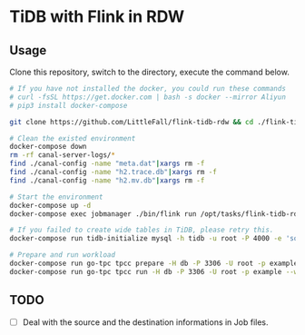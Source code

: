 # TiDB with Flink in RDW

## Usage

Clone this repository, switch to the directory, execute the command below.

```bash
# If you have not installed the docker, you could run these commands
# curl -fsSL https://get.docker.com | bash -s docker --mirror Aliyun
# pip3 install docker-compose

git clone https://github.com/LittleFall/flink-tidb-rdw && cd ./flink-tidb-rdw/docker/

# Clean the existed environment
docker-compose down
rm -rf canal-server-logs/*
find ./canal-config -name "meta.dat"|xargs rm -f
find ./canal-config -name "h2.trace.db"|xargs rm -f
find ./canal-config -name "h2.mv.db"|xargs rm -f

# Start the environment
docker-compose up -d
docker-compose exec jobmanager ./bin/flink run /opt/tasks/flink-tidb-rdw.jar --dest_host db

# If you failed to create wide tables in TiDB, please retry this.
docker-compose run tidb-initialize mysql -h tidb -u root -P 4000 -e 'source /initsql/tidb-init.sql'

# Prepare and run workload
docker-compose run go-tpc tpcc prepare -H db -P 3306 -U root -p example --warehouses 4 -D tpcc
docker-compose run go-tpc tpcc run -H db -P 3306 -U root -p example --warehouses 4 -D tpcc
```

## TODO

- [ ] Deal with the source and the destination informations in Job files.
